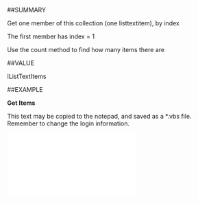 
##SUMMARY


Get one member of this collection (one listtextitem), by index 


The first member has index = 1 


Use the count method to find how many items there are 



##VALUE

IListTextItems


##EXAMPLE

**Get Items**

This text may be copied to the notepad, and saved as a *.vbs file. Remember to change the login information.

![](..\..\Examples\vbs\IListTextHeading.Items.vbs.txt)

